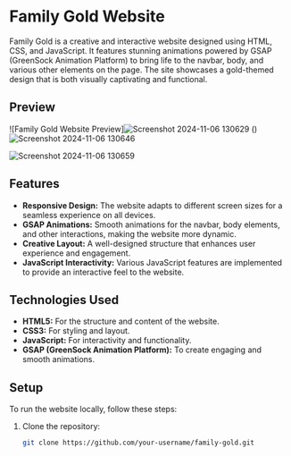 # Family Gold Website

Family Gold is a creative and interactive website designed using HTML, CSS, and JavaScript. It features stunning animations powered by GSAP (GreenSock Animation Platform) to bring life to the navbar, body, and various other elements on the page. The site showcases a gold-themed design that is both visually captivating and functional.

## Preview

![Family Gold Website Preview]![Screenshot 2024-11-06 130629](https://github.com/user-attachments/assets/7b45c6ea-c48b-482c-8214-4c4651240e61)
()![Screenshot 2024-11-06 130646](https://github.com/user-attachments/assets/e88df281-a5f0-475e-8c43-2b5bb381cd9c)

![Screenshot 2024-11-06 130659](https://github.com/user-attachments/assets/8ee44fa5-a004-4f45-8acf-2bb8f59d0182)

## Features

- **Responsive Design:** The website adapts to different screen sizes for a seamless experience on all devices.
- **GSAP Animations:** Smooth animations for the navbar, body elements, and other interactions, making the website more dynamic.
- **Creative Layout:** A well-designed structure that enhances user experience and engagement.
- **JavaScript Interactivity:** Various JavaScript features are implemented to provide an interactive feel to the website.

## Technologies Used

- **HTML5:** For the structure and content of the website.
- **CSS3:** For styling and layout.
- **JavaScript:** For interactivity and functionality.
- **GSAP (GreenSock Animation Platform):** To create engaging and smooth animations.

## Setup

To run the website locally, follow these steps:

1. Clone the repository:
   ```bash
   git clone https://github.com/your-username/family-gold.git
